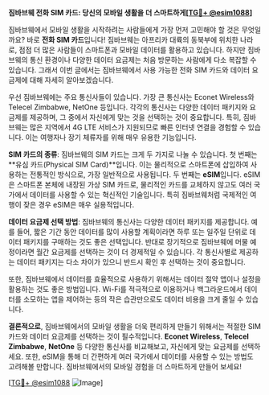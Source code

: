 **짐바브웨 전화 SIM 카드: 당신의 모바일 생활을 더 스마트하게[[TG💪+ @esim1088](https://t.me/s/esim1088)]**

짐바브웨에서 모바일 생활을 시작하려는 사람들에게 가장 먼저 고민해야 할 것은 무엇일까요? 바로 **전화 SIM 카드**입니다! 짐바브웨는 아프리카 대륙의 동북부에 위치한 나라로, 점점 더 많은 사람들이 스마트폰과 모바일 데이터를 활용하고 있습니다. 하지만 짐바브웨의 통신 환경이나 다양한 데이터 요금제는 처음 방문하는 사람에게 다소 복잡할 수 있습니다. 그래서 이번 글에서는 짐바브웨에서 사용 가능한 전화 SIM 카드와 데이터 요금제에 대해 자세히 알아보겠습니다.

우선 짐바브웨에는 주요 통신사들이 있습니다. 가장 큰 통신사는 Econet Wireless와 Telecel Zimbabwe, NetOne 등입니다. 각각의 통신사는 다양한 데이터 패키지와 요금제를 제공하며, 그 중에서 자신에게 맞는 것을 선택하는 것이 중요합니다. 특히, 짐바브웨는 많은 지역에서 4G LTE 서비스가 지원되므로 빠른 인터넷 연결을 경험할 수 있습니다. 이는 여행자나 장기 체류자를 위해 매우 유용한 기능입니다.

**SIM 카드의 종류**: 짐바브웨의 SIM 카드는 크게 두 가지로 나눌 수 있습니다. 첫 번째는 **유심 카드(Physical SIM Card)**입니다. 이는 물리적으로 스마트폰에 삽입하여 사용하는 전통적인 방식으로, 가장 일반적으로 사용됩니다. 두 번째는 **eSIM**입니다. eSIM은 스마트폰 본체에 내장된 가상 SIM 카드로, 물리적인 카드를 교체하지 않고도 여러 국가에서 데이터를 사용할 수 있는 혁신적인 기술입니다. 특히 짐바브웨처럼 국제적인 여행이 잦은 경우 eSIM은 매우 실용적입니다.

**데이터 요금제 선택 방법**: 짐바브웨의 통신사는 다양한 데이터 패키지를 제공합니다. 예를 들어, 짧은 기간 동안 데이터를 많이 사용할 계획이라면 하루 또는 일주일 단위로 데이터 패키지를 구매하는 것도 좋은 선택입니다. 반대로 장기적으로 짐바브웨에 머물 예정이라면 월간 요금제를 선택하는 것이 더 경제적일 수 있습니다. 각 통신사별로 제공하는 데이터 패키지는 다소 차이가 있으니 반드시 확인 후 선택하는 것이 중요합니다.

또한, 짐바브웨에서 데이터를 효율적으로 사용하기 위해서는 데이터 절약 앱이나 설정을 활용하는 것도 좋은 방법입니다. Wi-Fi를 적극적으로 이용하거나 백그라운드에서 데이터를 소모하는 앱을 제어하는 등의 작은 습관만으로도 데이터 비용을 크게 줄일 수 있습니다.

**결론적으로**, 짐바브웨에서의 모바일 생활을 더욱 편리하게 만들기 위해서는 적절한 SIM 카드와 데이터 요금제를 선택하는 것이 필수적입니다. **Econet Wireless**, **Telecel Zimbabwe**, **NetOne** 등 다양한 통신사를 비교해보고, 자신에게 맞는 요금제를 선택하세요. 또한, eSIM을 통해 더 간편하게 여러 국가에서 데이터를 사용할 수 있는 방법도 고려해볼 만합니다. 짐바브웨에서의 모바일 경험을 더 스마트하게 만들어 보세요!

[[TG💪+ @esim1088](https://t.me/s/esim1088) ![Image](https://i.postimg.cc/Y0z9fWf4/image.png)]